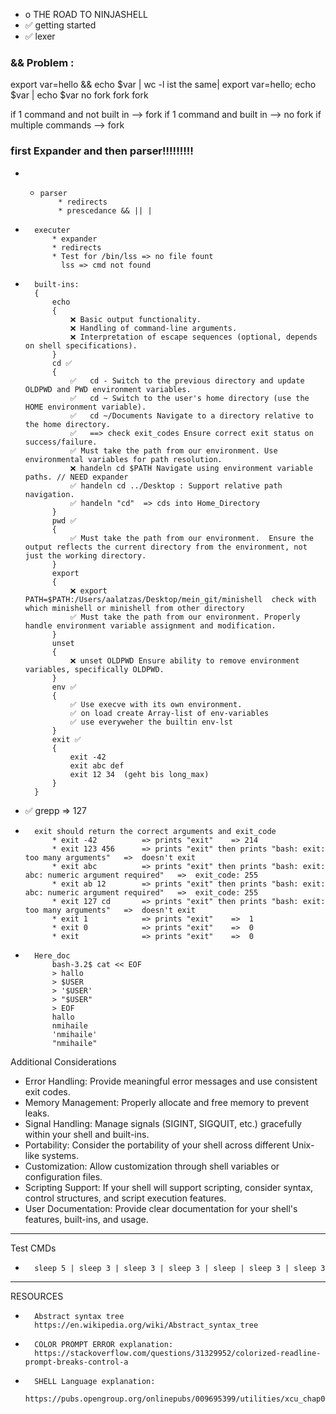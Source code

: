 
- o		THE ROAD TO NINJASHELL
- ✅		getting started
- ✅		lexer


### && Problem :
export var=hello && echo $var | wc -l
ist the same|
export var=hello; echo $var | echo $var
	no fork			fork		fork

if 1 command and not built in --> fork
if 1 command and built in --> no fork
if multiple commands --> fork

### first Expander and then parser!!!!!!!!!

- *		parser
			* redirects
			* prescedance && || |

-		executer
			* expander
			* redirects
			* Test for /bin/lss => no file fount
			  lss => cmd not found

-		built-ins:
		{
			echo
			{
				❌ Basic output functionality.
				❌ Handling of command-line arguments.
				❌ Interpretation of escape sequences (optional, depends on shell specifications).
			}
			cd ✅
			{
				✅	cd - Switch to the previous directory and update OLDPWD and PWD environment variables.
				✅	cd ~ Switch to the user's home directory (use the HOME environment variable).
				✅	cd ~/Documents Navigate to a directory relative to the home directory.
				✅	==> check exit_codes Ensure correct exit status on success/failure.
				✅ Must take the path from our environment. Use environmental variables for path resolution.
				❌ handeln cd $PATH Navigate using environment variable paths. // NEED expander
				✅ handeln cd ../Desktop : Support relative path navigation.
				✅ handeln "cd" 	=> cds into Home_Directory
			}
			pwd ✅
			{
				✅ Must take the path from our environment.  Ensure the output reflects the current directory from the environment, not just the working directory.
			}
			export
			{
				❌ export PATH=$PATH:/Users/aalatzas/Desktop/mein_git/minishell  check with which minishell or minishell from other directory
				✅ Must take the path from our environment. Properly handle environment variable assignment and modification.
			}
			unset
			{
				❌ unset OLDPWD Ensure ability to remove environment variables, specifically OLDPWD.
			}
			env ✅
			{
				✅ Use execve with its own environment.
				✅ on load create Array-list of env-variables
				✅ use everyweher the builtin env-lst
			}
			exit ✅
			{
				exit -42
				exit abc def
				exit 12 34  (geht bis long_max)
			}
		}

- ✅		grepp
		=> 127

-		exit should return the correct arguments and exit_code
			* exit -42			=> prints "exit"	=> 214
			* exit 123 456		=> prints "exit" then prints "bash: exit: too many arguments"	=>	doesn't exit
			* exit abc			=> prints "exit" then prints "bash: exit: abc: numeric argument required"	=>	exit_code: 255
			* exit ab 12		=> prints "exit" then prints "bash: exit: abc: numeric argument required"	=>	exit_code: 255
			* exit 127 cd		=> prints "exit" then prints "bash: exit: too many arguments"	=>	doesn't exit
			* exit 1			=> prints "exit"	=>	1
			* exit 0			=> prints "exit"	=>	0
			* exit				=> prints "exit"	=>	0

-		Here_doc
			bash-3.2$ cat << EOF
			> hallo
			> $USER
			> '$USER'
			> "$USER"
			> EOF
			hallo
			nmihaile
			'nmihaile'
			"nmihaile"

Additional Considerations
* Error Handling: Provide meaningful error messages and use consistent exit codes.
* Memory Management: Properly allocate and free memory to prevent leaks.
* Signal Handling: Manage signals (SIGINT, SIGQUIT, etc.) gracefully within your shell and built-ins.
* Portability: Consider the portability of your shell across different Unix-like systems.
* Customization: Allow customization through shell variables or configuration files.
* Scripting Support: If your shell will support scripting, consider syntax, control structures, and script execution features.
* User Documentation: Provide clear documentation for your shell's features, built-ins, and usage.
--------------------------------------------------------------------------------
Test CMDs

-		sleep 5 | sleep 3 | sleep 3 | sleep 3 | sleep | sleep 3 | sleep 3

--------------------------------------------------------------------------------

RESOURCES

-		Abstract syntax tree
		https://en.wikipedia.org/wiki/Abstract_syntax_tree

-		COLOR PROMPT ERROR explanation:
		https://stackoverflow.com/questions/31329952/colorized-readline-prompt-breaks-control-a

-		SHELL Language explanation:
		https://pubs.opengroup.org/onlinepubs/009695399/utilities/xcu_chap02.html
